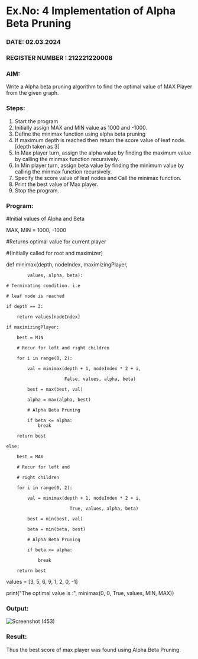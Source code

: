 # Ex.No: 4   Implementation of Alpha Beta Pruning

### DATE: 02.03.2024 

### REGISTER NUMBER : 212221220008

### AIM: 

Write a Alpha beta pruning algorithm to find the optimal value of MAX Player from the given graph.

### Steps:

1. Start the program
2. Initially  assign MAX and MIN value as 1000 and -1000.
3.  Define the minimax function  using alpha beta pruning
4.  If maximum depth is reached then return the score value of leaf node. [depth taken as 3]
5.  In Max player turn, assign the alpha value by finding the maximum value by calling the minmax function recursively.
6.  In Min player turn, assign beta value by finding the minimum value by calling the minmax function recursively.
7.  Specify the score value of leaf nodes and Call the minimax function.
8.  Print the best value of Max player.
9.  Stop the program. 

### Program:

#Initial values of Alpha and Beta

MAX, MIN = 1000, -1000
 
#Returns optimal value for current player

#(Initially called for root and maximizer)

def minimax(depth, nodeIndex, maximizingPlayer,

            values, alpha, beta):
  
    # Terminating condition. i.e
    
    # leaf node is reached
    
    if depth == 3:
    
        return values[nodeIndex]
 
    if maximizingPlayer:
      
        best = MIN
 
        # Recur for left and right children
        
        for i in range(0, 2):
             
            val = minimax(depth + 1, nodeIndex * 2 + i,
            
                          False, values, alpha, beta)
                          
            best = max(best, val)
            
            alpha = max(alpha, best)
 
            # Alpha Beta Pruning
            
            if beta <= alpha:
                break
          
        return best
      
    else:
    
        best = MAX
 
        # Recur for left and
        
        # right children
        
        for i in range(0, 2):
          
            val = minimax(depth + 1, nodeIndex * 2 + i,
            
                            True, values, alpha, beta)
                            
            best = min(best, val)
            
            beta = min(beta, best)
 
            # Alpha Beta Pruning
            
            if beta <= alpha:
            
                break
          
        return best
      
values = [3, 5, 6, 9, 1, 2, 0, -1] 

print("The optimal value is :", minimax(0, 0, True, values, MIN, MAX))

### Output:

![Screenshot (453)](https://github.com/Dhivya-bharathi88/AI_Lab_2023-24/assets/128019999/e44ae58d-d351-4ffd-aae3-9ae8c54431cd)


### Result:

Thus the best score of max player was found using Alpha Beta Pruning.
